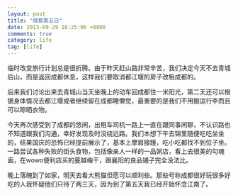 ```yaml
---
layout: post
title: "成都第五日"
date: 2013-09-29 16:25:06 +0800
comments: true
category: life
tag: [life]
---
```

临时改变旅行计划总是很折腾。由于昨天赶山路非常辛苦，我们决定今天不去青城后山，而是返回成都休息，这样我们要取消都江堰的房子改租成都的。

后来我们讨论出来去青城山当天坐晚上的动车回成都住一米阳光，第二天还可以根据身体情况去都江堰或者继续留在成都睡懒觉，最重要的是我们不用搬运行李而且可以晾晒衣物。

今天再次感受到了成都的悠闲，出租车司机一路上一直在跟同事闲聊，不认识路也不知道跟我们沟通，幸好发现及时没绕远路。我们本想下午去锦里随便吃吃坐坐的，结果国庆的恐怖已经提前展示了，基本上摩肩接踵，吃小吃都找不到位子坐。一路尝试各种失败的街头食物，包括像亲人一样的一品粥店，看上去很美的勾魂面，在wowo便利店买的蔓越梅干，跟襄阳的良品铺子完全没法比。

晚上落魄到了如家，明天去看大熊猫但愿可以顺利些。那些号称成都很好玩很多好吃的人我怀疑他们只待了两三天，因为到了第五天我已经开始怀念江南了。